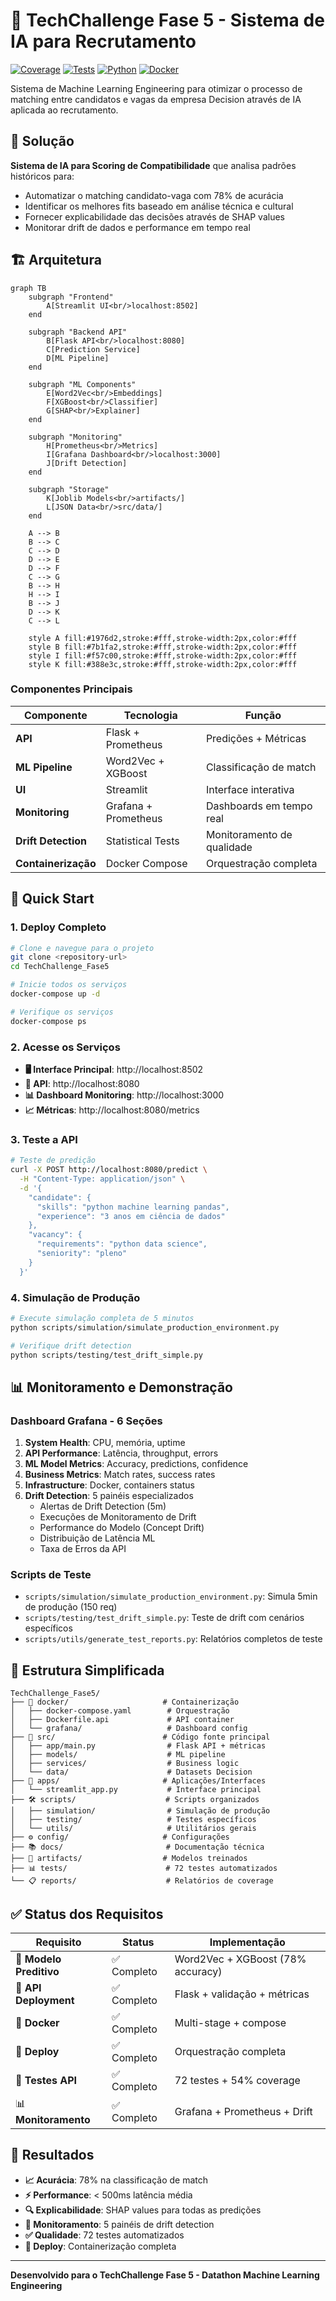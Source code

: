 # 🚀 TechChallenge Fase 5 - Sistema de IA para Recrutamento

[![Coverage](https://img.shields.io/badge/coverage-54%25-yellow.svg)](reports/coverage/index.html)
[![Tests](https://img.shields.io/badge/tests-72%20passing-brightgreen.svg)](reports/test_report.html)
[![Python](https://img.shields.io/badge/python-3.10+-blue.svg)](https://python.org)
[![Docker](https://img.shields.io/badge/docker-ready-blue.svg)](https://docker.com)

Sistema de Machine Learning Engineering para otimizar o processo de matching entre candidatos e vagas da empresa Decision através de IA aplicada ao recrutamento.

## 🎯 **Solução**

**Sistema de IA para Scoring de Compatibilidade** que analisa padrões históricos para:
- Automatizar o matching candidato-vaga com 78% de acurácia
- Identificar os melhores fits baseado em análise técnica e cultural  
- Fornecer explicabilidade das decisões através de SHAP values
- Monitorar drift de dados e performance em tempo real

## 🏗️ **Arquitetura**

```mermaid
graph TB
    subgraph "Frontend"
        A[Streamlit UI<br/>localhost:8502]
    end
    
    subgraph "Backend API"
        B[Flask API<br/>localhost:8080]
        C[Prediction Service]
        D[ML Pipeline]
    end
    
    subgraph "ML Components"
        E[Word2Vec<br/>Embeddings]
        F[XGBoost<br/>Classifier]
        G[SHAP<br/>Explainer]
    end
    
    subgraph "Monitoring"
        H[Prometheus<br/>Metrics]
        I[Grafana Dashboard<br/>localhost:3000]
        J[Drift Detection]
    end
    
    subgraph "Storage"
        K[Joblib Models<br/>artifacts/]
        L[JSON Data<br/>src/data/]
    end
    
    A --> B
    B --> C
    C --> D
    D --> E
    D --> F
    C --> G
    B --> H
    H --> I
    B --> J
    D --> K
    C --> L
    
    style A fill:#1976d2,stroke:#fff,stroke-width:2px,color:#fff
    style B fill:#7b1fa2,stroke:#fff,stroke-width:2px,color:#fff
    style I fill:#f57c00,stroke:#fff,stroke-width:2px,color:#fff
    style K fill:#388e3c,stroke:#fff,stroke-width:2px,color:#fff
```

### **Componentes Principais**

| Componente | Tecnologia | Função |
|------------|------------|---------|
| **API** | Flask + Prometheus | Predições + Métricas |
| **ML Pipeline** | Word2Vec + XGBoost | Classificação de match |
| **UI** | Streamlit | Interface interativa |
| **Monitoring** | Grafana + Prometheus | Dashboards em tempo real |
| **Drift Detection** | Statistical Tests | Monitoramento de qualidade |
| **Containerização** | Docker Compose | Orquestração completa |

## 🚀 **Quick Start**

### 1. **Deploy Completo**
```bash
# Clone e navegue para o projeto
git clone <repository-url>
cd TechChallenge_Fase5

# Inicie todos os serviços
docker-compose up -d

# Verifique os serviços
docker-compose ps
```

### 2. **Acesse os Serviços**
- **🖥️ Interface Principal**: http://localhost:8502
- **🔗 API**: http://localhost:8080
- **📊 Dashboard Monitoring**: http://localhost:3000
- **📈 Métricas**: http://localhost:8080/metrics

### 3. **Teste a API**
```bash
# Teste de predição
curl -X POST http://localhost:8080/predict \
  -H "Content-Type: application/json" \
  -d '{
    "candidate": {
      "skills": "python machine learning pandas",
      "experience": "3 anos em ciência de dados"
    },
    "vacancy": {
      "requirements": "python data science",
      "seniority": "pleno"
    }
  }'
```

### 4. **Simulação de Produção**
```bash
# Execute simulação completa de 5 minutos
python scripts/simulation/simulate_production_environment.py

# Verifique drift detection
python scripts/testing/test_drift_simple.py
```

## 📊 **Monitoramento e Demonstração**

### **Dashboard Grafana** - 6 Seções
1. **System Health**: CPU, memória, uptime
2. **API Performance**: Latência, throughput, errors
3. **ML Model Metrics**: Accuracy, predictions, confidence
4. **Business Metrics**: Match rates, success rates
5. **Infrastructure**: Docker, containers status
6. **Drift Detection**: 5 painéis especializados
   - Alertas de Drift Detection (5m)
   - Execuções de Monitoramento de Drift
   - Performance do Modelo (Concept Drift)
   - Distribuição de Latência ML
   - Taxa de Erros da API

### **Scripts de Teste**
- `scripts/simulation/simulate_production_environment.py`: Simula 5min de produção (150 req)
- `scripts/testing/test_drift_simple.py`: Teste de drift com cenários específicos
- `scripts/utils/generate_test_reports.py`: Relatórios completos de teste

## 📁 **Estrutura Simplificada**

```
TechChallenge_Fase5/
├── 🐳 docker/                     # Containerização
│   ├── docker-compose.yaml        # Orquestração
│   ├── Dockerfile.api             # API container
│   └── grafana/                   # Dashboard config
├── 🧠 src/                        # Código fonte principal
│   ├── app/main.py                # Flask API + métricas
│   ├── models/                    # ML pipeline
│   ├── services/                  # Business logic
│   └── data/                      # Datasets Decision
├── 📱 apps/                       # Aplicações/Interfaces
│   └── streamlit_app.py           # Interface principal
├── 🛠️ scripts/                    # Scripts organizados
│   ├── simulation/                # Simulação de produção
│   ├── testing/                   # Testes específicos
│   └── utils/                     # Utilitários gerais
├── ⚙️ config/                     # Configurações
├── 📚 docs/                       # Documentação técnica
├── 🎯 artifacts/                  # Modelos treinados
├── 📊 tests/                      # 72 testes automatizados
└── 📋 reports/                    # Relatórios de coverage
```

## ✅ **Status dos Requisitos**

| Requisito | Status | Implementação |
|-----------|--------|---------------|
| 🤖 **Modelo Preditivo** | ✅ Completo | Word2Vec + XGBoost (78% accuracy) |
| 🔗 **API Deployment** | ✅ Completo | Flask + validação + métricas |
| 🐳 **Docker** | ✅ Completo | Multi-stage + compose |
| 🚀 **Deploy** | ✅ Completo | Orquestração completa |
| 🧪 **Testes API** | ✅ Completo | 72 testes + 54% coverage |
| 📊 **Monitoramento** | ✅ Completo | Grafana + Prometheus + Drift |

## 🎯 **Resultados**

- **📈 Acurácia**: 78% na classificação de match
- **⚡ Performance**: < 500ms latência média
- **🔍 Explicabilidade**: SHAP values para todas as predições
- **🚨 Monitoramento**: 5 painéis de drift detection
- **✅ Qualidade**: 72 testes automatizados
- **🐳 Deploy**: Containerização completa

---

**Desenvolvido para o TechChallenge Fase 5 - Datathon Machine Learning Engineering**
